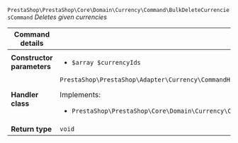 `PrestaShop\PrestaShop\Core\Domain\Currency\Command\BulkDeleteCurrenciesCommand`
_Deletes given currencies_

| Command details            |    |
| -------------------------- | -- |
| **Constructor parameters** | <ul> <li>`$array $currencyIds`</li> </ul> |
| **Handler class**          | `PrestaShop\PrestaShop\Adapter\Currency\CommandHandler\BulkDeleteCurrenciesHandler`  <p> Implements: </p> <ul>  <li>`PrestaShop\PrestaShop\Core\Domain\Currency\CommandHandler\BulkDeleteCurrenciesHandlerInterface`</li>  |
| **Return type** |  `void`  |
